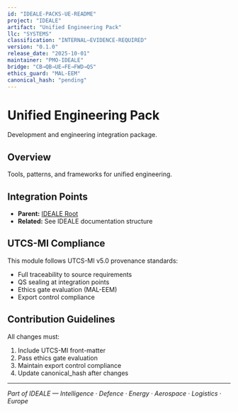 ```yaml
---
id: "IDEALE-PACKS-UE-README"
project: "IDEALE"
artifact: "Unified Engineering Pack"
llc: "SYSTEMS"
classification: "INTERNAL–EVIDENCE-REQUIRED"
version: "0.1.0"
release_date: "2025-10-01"
maintainer: "PMO-IDEALE"
bridge: "CB→QB→UE→FE→FWD→QS"
ethics_guard: "MAL-EEM"
canonical_hash: "pending"
---
```


# Unified Engineering Pack

Development and engineering integration package.

## Overview

Tools, patterns, and frameworks for unified engineering.

## Integration Points

- **Parent:** [IDEALE Root](../../README.md)
- **Related:** See IDEALE documentation structure

## UTCS-MI Compliance

This module follows UTCS-MI v5.0 provenance standards:
- Full traceability to source requirements
- QS sealing at integration points
- Ethics gate evaluation (MAL-EEM)
- Export control compliance

## Contribution Guidelines

All changes must:
1. Include UTCS-MI front-matter
2. Pass ethics gate evaluation
3. Maintain export control compliance
4. Update canonical_hash after changes

---

*Part of IDEALE — Intelligence · Defence · Energy · Aerospace · Logistics · Europe*
